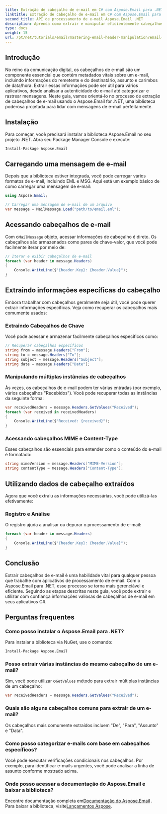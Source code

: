 ```yaml
---
title: Extração de cabeçalho de e-mail em C# com Aspose.Email para .NET
linktitle: Extração de cabeçalho de e-mail em C# com Aspose.Email para .NET
second_title: API de processamento de e-mail Aspose.Email .NET
description: Aprenda como extrair e manipular eficientemente cabeçalhos de e-mail em seus aplicativos C# usando a poderosa biblioteca Aspose.Email for .NET. Este guia abrangente fornece instruções passo a passo sobre como acessar informações de cabeçalho de chave.
type: docs
weight: 15
url: /pt/net/tutorials/email/mastering-email-header-manipulation/email-header-extraction/
---
```

## Introdução

No reino da comunicação digital, os cabeçalhos de e-mail são um componente essencial que contém metadados vitais sobre um e-mail, incluindo informações do remetente e do destinatário, assunto e carimbos de data/hora. Extrair essas informações pode ser útil para vários aplicativos, desde analisar a autenticidade do e-mail até categorizar e rastrear mensagens. Neste guia, vamos orientá-lo no processo de extração de cabeçalhos de e-mail usando o Aspose.Email for .NET, uma biblioteca poderosa projetada para lidar com mensagens de e-mail perfeitamente.

## Instalação

Para começar, você precisará instalar a biblioteca Aspose.Email no seu projeto .NET. Abra seu Package Manager Console e execute:

```bash
Install-Package Aspose.Email
```

## Carregando uma mensagem de e-mail

Depois que a biblioteca estiver integrada, você pode carregar vários formatos de e-mail, incluindo EML e MSG. Aqui está um exemplo básico de como carregar uma mensagem de e-mail:

```csharp
using Aspose.Email;

// Carregar uma mensagem de e-mail de um arquivo
var message = MailMessage.Load("path/to/email.eml");
```

## Acessando cabeçalhos de e-mail

 Com o`MailMessage` objeto, acessar informações de cabeçalho é direto. Os cabeçalhos são armazenados como pares de chave-valor, que você pode facilmente iterar por meio de:

```csharp
// Iterar e exibir cabeçalhos de e-mail
foreach (var header in message.Headers)
{
    Console.WriteLine($"{header.Key}: {header.Value}");
}
```

## Extraindo informações específicas do cabeçalho

Embora trabalhar com cabeçalhos geralmente seja útil, você pode querer extrair informações específicas. Veja como recuperar os cabeçalhos mais comumente usados:

### Extraindo Cabeçalhos de Chave

Você pode acessar e armazenar facilmente cabeçalhos específicos como:

```csharp
// Recuperar cabeçalhos específicos
string from = message.Headers["From"];
string to = message.Headers["To"];
string subject = message.Headers["Subject"];
string date = message.Headers["Date"];
```

### Manipulando múltiplas instâncias de cabeçalhos

Às vezes, os cabeçalhos de e-mail podem ter várias entradas (por exemplo, vários cabeçalhos "Recebidos"). Você pode recuperar todas as instâncias da seguinte forma:

```csharp
var receivedHeaders = message.Headers.GetValues("Received");
foreach (var received in receivedHeaders)
{
    Console.WriteLine($"Received: {received}");
}
```

### Acessando cabeçalhos MIME e Content-Type

Esses cabeçalhos são essenciais para entender como o conteúdo do e-mail é formatado:

```csharp
string mimeVersion = message.Headers["MIME-Version"];
string contentType = message.Headers["Content-Type"];
```

## Utilizando dados de cabeçalho extraídos

Agora que você extraiu as informações necessárias, você pode utilizá-las efetivamente:

### Registro e Análise

O registro ajuda a analisar ou depurar o processamento de e-mail:

```csharp
foreach (var header in message.Headers)
{
    Console.WriteLine($"{header.Key}: {header.Value}");
}
```

## Conclusão

Extrair cabeçalhos de e-mail é uma habilidade vital para qualquer pessoa que trabalhe com aplicativos de processamento de e-mail. Com o Aspose.Email para .NET, esse processo se torna mais gerenciável e eficiente. Seguindo as etapas descritas neste guia, você pode extrair e utilizar com confiança informações valiosas de cabeçalhos de e-mail em seus aplicativos C#.

## Perguntas frequentes

### Como posso instalar o Aspose.Email para .NET?

Para instalar a biblioteca via NuGet, use o comando:
```bash
Install-Package Aspose.Email
```

### Posso extrair várias instâncias do mesmo cabeçalho de um e-mail?

 Sim, você pode utilizar o`GetValues` método para extrair múltiplas instâncias de um cabeçalho:
```csharp
var receivedHeaders = message.Headers.GetValues("Received");
```

### Quais são alguns cabeçalhos comuns para extrair de um e-mail?

Os cabeçalhos mais comumente extraídos incluem "De", "Para", "Assunto" e "Data".

### Como posso categorizar e-mails com base em cabeçalhos específicos?

Você pode executar verificações condicionais nos cabeçalhos. Por exemplo, para identificar e-mails urgentes, você pode analisar a linha de assunto conforme mostrado acima.

### Onde posso acessar a documentação do Aspose.Email e baixar a biblioteca?

 Encontre documentação completa em[Documentação do Aspose.Email](https://reference.aspose.com/email/net/) . Para baixar a biblioteca, visite[Lançamentos Aspose](https://releases.aspose.com/email/net/).
